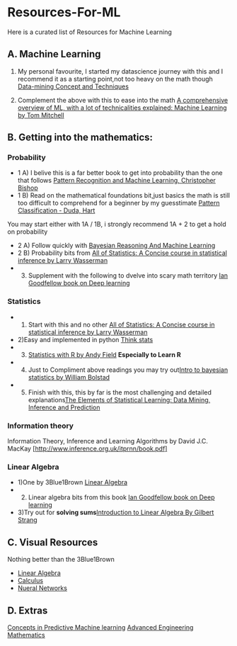 # Resources-For-ML
Here  is a curated list of Resources for Machine Learning
## A. Machine Learning
1) My personal favourite, I started my datascience journey with this and I recommend it as a starting point,not too heavy on the math though [Data-mining Concept and Techniques](http://myweb.sabanciuniv.edu/rdehkharghani/files/2016/02/The-Morgan-Kaufmann-Series-in-Data-Management-Systems-Jiawei-Han-Micheline-Kamber-Jian-Pei-Data-Mining.-Concepts-and-Techniques-3rd-Edition-Morgan-Kaufmann-2011.pdf)

2) Complement the above with this to ease into the math [A comprehensive overview of ML, with a lot of technicalities explained: Machine Learning by Tom Mitchell](http://profsite.um.ac.ir/~monsefi/machine-learning/pdf/Machine-Learning-Tom-Mitchell.pdf)

## B. Getting into the mathematics:
   ### Probability
 - 1 A) I belive this is a far better book to get into probability than the one that follows [Pattern Recognition and Machine Learning, Christopher Bishop](http://users.isr.ist.utl.pt/~wurmd/Livros/school/Bishop%20-%20Pattern%20Recognition%20And%20Machine%20Learning%20-%20Springer%20%202006.pdf)
 - 1 B) Read on the mathematical foundations bit,just basics the math is still too difficult to comprehend for a beginner by my guesstimate [Pattern Classification - Duda, Hart](https://github.com/Jane333/Mustererkennung/blob/master/Pattern%20Classification%20by%20Richard%20O.%20Duda%2C%20David%20G.%20Stork%2C%20Peter%20E.Hart%20.pdf)
 
 You may start either with 1A / 1B, i strongly recommend 1A + 2 to get a hold on probability
 - 2 A) Follow quickly with [Bayesian Reasoning And Machine Learning](http://web4.cs.ucl.ac.uk/staff/D.Barber/textbook/090310.pdf)
 - 2 B) Probability bits from [All of Statistics: A Concise course in statistical inference by Larry Wasserman](http://www.bioinfo.org.cn/~wangchao/maa/w.statistic.pdf)
 - 3) Supplement with the following to dvelve into scary math territory [Ian Goodfellow book on Deep learning](https://github.com/janishar/mit-deep-learning-book-pdf/blob/master/complete-book-pdf/deeplearningbook.pdf)
  
 ### Statistics
  - 1) Start with this and no other  [All of Statistics: A Concise course in statistical inference by Larry Wasserman](http://www.bioinfo.org.cn/~wangchao/maa/w.statistic.pdf)
  - 2)Easy and implemented in python [Think stats](http://greenteapress.com/thinkstats/thinkstats.pdf)
  - 3) [Statistics with R by Andy Field](http://www.amazon.com/gp/product/1446200469) **Especially to Learn R**
  - 4)  Just to Compliment above readings you may try out[Intro to bayesian statistics by William Bolstad](https://thenigerianprofessionalaccountant.files.wordpress.com/2013/04/intro-bayesian-statistics.pdf)
  - 5) Finish with this, this by far is the most challenging and detailed explanations[The Elements of Statistical Learning: Data Mining, Inference and Prediction](https://web.stanford.edu/~hastie/Papers/ESLII.pdf)


### Information theory
Information Theory, Inference and Learning Algorithms by David J.C. MacKay [http://www.inference.org.uk/itprnn/book.pdf]

### Linear Algebra

- 1)One by 3Blue1Brown [Linear Algebra](https://www.youtube.com/watch?v=kjBOesZCoqc&list=PLZHQObOWTQDPD3MizzM2xVFitgF8hE_ab)
- 2) Linear algebra bits from this book [Ian Goodfellow book on Deep learning](https://github.com/janishar/mit-deep-learning-book-pdf/blob/master/complete-book-pdf/deeplearningbook.pdf)
- 3)Try out for **solving sums**[Introduction to Linear Algebra By Gilbert Strang](https://math.feld.cvut.cz/ftp/krajnik/vyuka/ua/linalgeb.pdf)

## C. Visual Resources

Nothing better than the 3Blue1Brown

- [Linear Algebra](https://www.youtube.com/watch?v=kjBOesZCoqc&list=PLZHQObOWTQDPD3MizzM2xVFitgF8hE_ab)
- [Calculus](https://www.youtube.com/watch?v=WUvTyaaNkzM&list=PLZHQObOWTQDMsr9K-rj53DwVRMYO3t5Yr)
- [Nueral Networks](https://www.youtube.com/watch?v=aircAruvnKk&list=PLZHQObOWTQDNU6R1_67000Dx_ZCJB-3pi)

## D. Extras
[Concepts in Predictive Machine learning](http://www.davidwind.dk/wp-content/uploads/2014/07/main.pdf)
[Advanced Engineering Mathematics](http://www-elec.inaoep.mx/~jmram/Kreyzig-ECS-DIF1.pdf)
 
